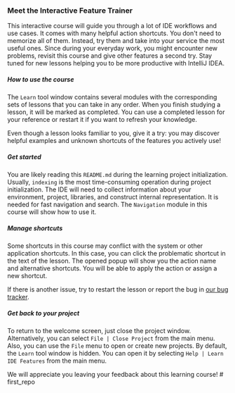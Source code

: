 
### Meet the Interactive Feature Trainer

This interactive course will guide you through a lot of IDE workflows and use cases. It comes with many helpful action shortcuts. You don't need to memorize all of them. Instead, try them and take into your service the most useful ones. Since during your everyday work, you might encounter new problems, revisit this course and give other features a second try. Stay tuned for new lessons helping you to be more productive with IntelliJ IDEA.

##### How to use the course

The `Learn` tool window contains several modules with the corresponding sets of lessons that you can take in any order. When you finish studying a lesson, it will be marked as completed. You can use a completed lesson for your reference or restart it if you want to refresh your knowledge.

Even though a lesson looks familiar to you, give it a try: you may discover helpful examples and unknown shortcuts of the features you actively use!

##### Get started

You are likely reading this `README.md` during the learning project initialization. Usually, `indexing` is the most time-consuming operation during project initialization. The IDE will need to collect information about your environment, project, libraries, and construct internal representation. It is needed for fast navigation and search. The `Navigation` module in this course will show how to use it.

##### Manage shortcuts

Some shortcuts in this course may conflict with the system or other application shortcuts. In this case, you can click the problematic shortcut in the text of the lesson. The opened popup will show you the action name and alternative shortcuts. You will be able to apply the action or assign a new shortcut.

If there is another issue, try to restart the lesson or report the bug in [our bug tracker](https://youtrack.jetbrains.com/issues/IFT).

##### Get back to your project

To return to the welcome screen, just close the project window. Alternatively, you can select `File | Close Project` from the main menu. Also, you can use the `File` menu to open or create new projects. By default, the `Learn` tool window is hidden. You can open it by selecting `Help | Learn IDE Features` from the main menu.

We will appreciate you leaving your feedback about this learning course!
  #   f i r s t _ r e p o  
 